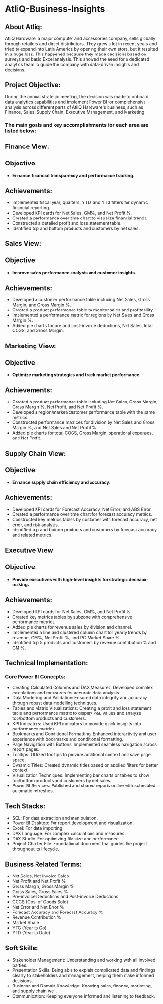 # AtliQ-Business-Insights

  
  
## About Atliq:
AtliQ Hardware, a major computer and accessories company, sells globally through retailers and direct distributors. They grew a lot in recent years and tried to expand into Latin America by opening their own store, but it resulted in a huge loss. This happened because they made decisions based on surveys and basic Excel analysis. This showed the need for a dedicated analytics team to guide the company with data-driven insights and decisions.

## Project Objective:
During the annual strategic meeting, the decision was made to onboard data analytics capabilities and implement Power BI for comprehensive analysis across different parts of AtliQ Hardware's business, such as Finance, Sales, Supply Chain, Executive Management, and Marketing

### The main goals and key accomplishments for each area are listed below:


## Finance View:

## Objective:  
  -  #### Enhance financial transparency and performance tracking.
## Achievements:
- Implemented fiscal year, quarters, YTD, and YTG filters for dynamic financial reporting.
- Developed KPI cards for Net Sales, GM%, and Net Profit %.
- Created a performance over time chart to visualize financial trends.
- Constructed a detailed profit and loss statement table.
- Identified top and bottom products and customers by net sales.

## Sales View:
## Objective: 
- #### Improve sales performance analysis and customer insights.
## Achievements:
- Developed a customer performance table including Net Sales, Gross Margin, and Gross Margin %.
- Created a product performance table to monitor sales and profitability.
- Implemented a performance matrix for regions by Net Sales and Gross Margin %.
- Added pie charts for pre and post-invoice deductions, Net Sales, total COGS, and Gross Margin.

## Marketing View:
## Objective: 
  - #### Optimize marketing strategies and track market performance.
## Achievements:
- Created a product performance table including Net Sales, Gross Margin, Gross Margin %, Net Profit, and Net Profit %.
- Developed a region/market/customer performance table with the same metrics.
- Constructed performance matrices for division by Net Sales and Gross Margin %, and Net Sales and Net Profit %.
- Added pie charts for total COGS, Gross Margin, operational expenses, and Net Profit.

## Supply Chain View:

## Objective: 
  - #### Enhance supply chain efficiency and accuracy.
## Achievements:
- Developed KPI cards for Forecast Accuracy, Net Error, and ABS Error.
- Created a performance over time chart for forecast accuracy metrics.
- Constructed key metrics tables by customer with forecast accuracy, net error, and risk analysis.
- Identified top and bottom products and customers by forecast accuracy and related metrics.

## Executive View:
## Objective: 
- #### Provide executives with high-level insights for strategic decision-making.
## Achievements:
- Developed KPI cards for Net Sales, GM%, and Net Profit %.
- Created key metrics tables by subzone with comprehensive performance metrics.
- Added pie charts for revenue sales by division and channel.
- Implemented a line and clustered column chart for yearly trends by revenue, GM%, Net Profit %, and PC Market Share %.
- Identified top 5 products and customers by revenue contribution % and GM %.



## Technical Implementation:
### Core Power BI Concepts:
- Creating Calculated Columns and DAX Measures: Developed complex calculations and measures for accurate data analysis.
- Data Modelling and Validation: Ensured data integrity and accuracy through robust data modelling techniques.
- Tables and Matrix Visualizations: Creating a profit and loss statement table and performance matrix to display P&L values and analyze top/bottom products and customers.
- KPI Indicators: Used KPI indicators to provide quick insights into performance metrics.
- Bookmarks and Conditional Formatting: Enhanced interactivity and user experience with bookmarks and conditional formatting.
- Page Navigation with Buttons: Implemented seamless navigation across report pages.
- Tooltips: Utilized tooltips to provide additional context and save page space.
- Dynamic Titles: Created dynamic titles based on applied filters for better context.
- Visualization Techniques: Implementing bar charts or tables to show top/bottom products and customers by net sales.
- Power BI Services: Published and shared reports online with scheduled automatic refreshes.

## Tech Stacks:
- SQL: For data extraction and manipulation.
- Power BI Desktop: For report development and visualization.
- Excel: For data importing
- DAX Language: For complex calculations and measures.
- DAX Studio: For optimizing file size and performance.
- Project Charter File :Foundational document that guides the project throughout its lifecycle.
## Business Related Terms:

- Net Sales, Net Invoice Sales
- Net Profit and Net Profit %
- Gross Margin, Gross Margin %
- Gross Sales, Gross Sales %
- Pre-invoice Deductions and Post-invoice Deductions
- COGS (Cost of Goods Sold)
- Net Error and Net Error %
- Forecast Accuracy and Forecast Accuracy %
- Revenue Contribution %
- Market Share
- YTG (Year to Go)
- YTD (Year to Date)


## Soft Skills:
- Stakeholder Management: Understanding and working with all involved parties.
- Presentation Skills: Being able to explain complicated data and findings clearly to stakeholders and management, helping them make informed decisions.
- Business and Domain Knowledge: Knowing sales, finance, marketing, and supply chain well.
- Communication: Keeping everyone informed and listening to feedback.
